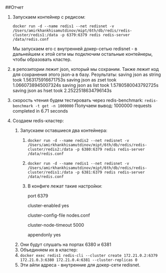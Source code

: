 ##Отчет

1. Запускаем контейнер с редисом:
   
   `docker run -d --name redis1 --net redisnet -v /Users/amirkhankhisamutdinov/mipt/6th/db/redis/redis-cluster/redis1:/data -p 6379:6379 redis redis-server /data/redis.conf`

   Мы запускаем его с внутренней докер-сетью redisnet - в дальнейшем к этой сети мы подключим остальные контейнеры, чтобы образовать кластер. 
2. в репозитории лежит json, который мы сохраним. Также лежит код для сохранения этого json-а в базу.
   Результаты:
    saving json as string took 1.563175916671753s
    saving json as zset took 1.0660738945007324s
    saving json as list took 1.5780580043792725s
    saving json as hset took 2.2522518634796143s
3. скорость чтения будем тестировать через redis-benchmark:
   `redis-benchmark -t get -n 1000000`
   Получаем вывод:
   1000000 requests completed in 6.71 seconds
4. Создаем redis-кластер:
   1. Запускаем оставшиеся два контейнера:
      1. `docker run -d --name redis2 --net redisnet -v /Users/amirkhankhisamutdinov/mipt/6th/db/redis/redis-cluster/redis2:/data -p 6380:6379 redis redis-server /data/redis.conf`
      2. `docker run -d --name redis1 --net redisnet -v /Users/amirkhankhisamutdinov/mipt/6th/db/redis/redis-cluster/redis1:/data -p 6381:6379 redis redis-server /data/redis.conf`
      3. В конфиге лежат такие настройки:
   
            port 6379

            cluster-enabled yes

            cluster-config-file nodes.conf

            cluster-node-timeout 5000

            appendonly yes
   2. Они будут слушать на портах 6380 и 6381
   3. Объединяем их в кластер:
   4. `docker exec redis1 redis-cli --cluster create 172.21.0.2:6379 172.21.0.3:6380 172.21.0.4:6381 --cluster-replicas 0`
   5. Эти айпи адреса - внутренние для докер-сети redisnet.
